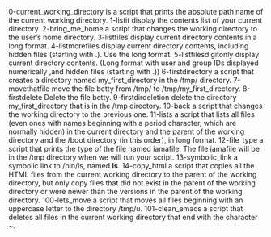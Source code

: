 0-current_working_directory is a script that prints the absolute path name of the current working directory.
1-listit display the contents list of your current directory.
2-bring_me_home a script that changes the working directory to the user’s home directory.
3-listfiles display current directory contents in a long format.
4-listmorefiles display current directory contents, including hidden files (starting with .). Use the long format.
5-listfilesdigitonly display current directory contents. (Long format with user and group IDs displayed numerically ,and hidden files (starting with .))
6-firstdirectory a script that creates a directory named my_first_directory in the /tmp/ directory.
7-movethatfile move the file betty from /tmp/ to /tmp/my_first_directory.
8-firstdelete Delete the file betty.
9-firstdirdeletion delete the directory my_first_directory that is in the /tmp directory.
10-back a script that changes the working directory to the previous one.
11-lists a script that lists all files (even ones with names beginning with a period character, which are normally hidden) in the current directory and the parent of the working directory and the /boot directory (in this order), in long format.
12-file_type a script that prints the type of the file named iamafile. The file iamafile will be in the /tmp directory when we will run your script.
13-symbolic_link a symbolic link to /bin/ls, named __ls__.
14-copy_html a script that copies all the HTML files from the current working directory to the parent of the working directory, but only copy files that did not exist in the parent of the working directory or were newer than the versions in the parent of the working directory.
100-lets_move a script that moves all files beginning with an uppercase letter to the directory /tmp/u.
101-clean_emacs a script that deletes all files in the current working directory that end with the character ~.

